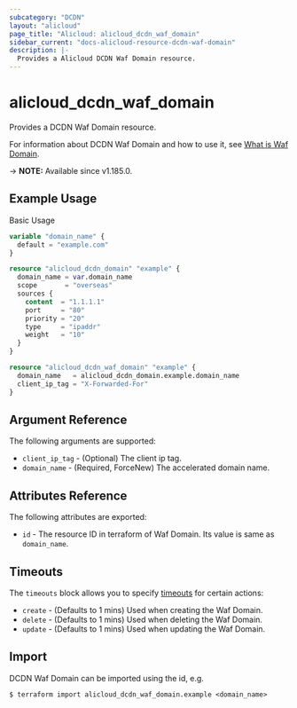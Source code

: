 ```yaml
---
subcategory: "DCDN"
layout: "alicloud"
page_title: "Alicloud: alicloud_dcdn_waf_domain"
sidebar_current: "docs-alicloud-resource-dcdn-waf-domain"
description: |-
  Provides a Alicloud DCDN Waf Domain resource.
---
```


# alicloud_dcdn_waf_domain

Provides a DCDN Waf Domain resource.

For information about DCDN Waf Domain and how to use it, see [What is Waf Domain](https://www.alibabacloud.com/help/en/dynamic-route-for-cdn/latest/batch-configure-domain-name-protection).

-> **NOTE:** Available since v1.185.0.

## Example Usage

Basic Usage

```terraform
variable "domain_name" {
  default = "example.com"
}

resource "alicloud_dcdn_domain" "example" {
  domain_name = var.domain_name
  scope       = "overseas"
  sources {
    content  = "1.1.1.1"
    port     = "80"
    priority = "20"
    type     = "ipaddr"
    weight   = "10"
  }
}

resource "alicloud_dcdn_waf_domain" "example" {
  domain_name   = alicloud_dcdn_domain.example.domain_name
  client_ip_tag = "X-Forwarded-For"
}
```

## Argument Reference

The following arguments are supported:

* `client_ip_tag` - (Optional) The client ip tag.
* `domain_name` - (Required, ForceNew) The accelerated domain name.

## Attributes Reference

The following attributes are exported:

* `id` - The resource ID in terraform of Waf Domain. Its value is same as `domain_name`.

## Timeouts

The `timeouts` block allows you to specify [timeouts](https://www.terraform.io/docs/configuration-0-11/resources.html#timeouts) for certain actions:

* `create` - (Defaults to 1 mins) Used when creating the Waf Domain.
* `delete` - (Defaults to 1 mins) Used when deleting the Waf Domain.
* `update` - (Defaults to 1 mins) Used when updating the Waf Domain.

## Import

DCDN Waf Domain can be imported using the id, e.g.

```shell
$ terraform import alicloud_dcdn_waf_domain.example <domain_name>
```